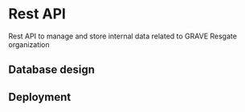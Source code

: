# Rest API
Rest API to manage and store internal data related to GRAVE Resgate organization

## Database design

## Deployment
